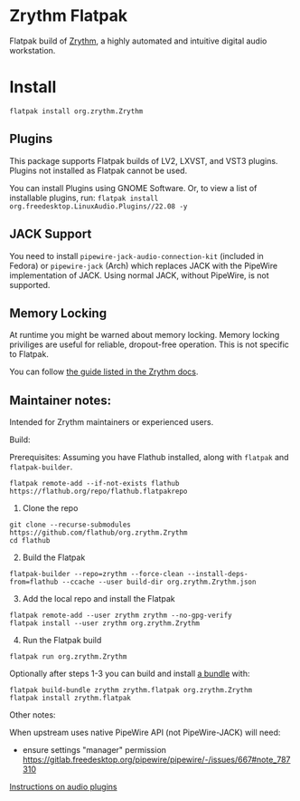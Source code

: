 # Zrythm Flatpak

Flatpak build of [Zrythm](https://www.zrythm.org), a highly automated and intuitive digital audio workstation.

# Install
```
flatpak install org.zrythm.Zrythm
```

## Plugins

This package supports Flatpak builds of LV2, LXVST, and VST3 plugins. Plugins not installed as Flatpak cannot be used.

You can install Plugins using GNOME Software. Or, to view a list of installable plugins, run:
`flatpak install org.freedesktop.LinuxAudio.Plugins//22.08 -y`

## JACK Support

You need to install `pipewire-jack-audio-connection-kit` (included in Fedora) or `pipewire-jack` (Arch) which replaces JACK with the PipeWire implementation of JACK. Using normal JACK, without PipeWire, is not supported.

## Memory Locking
At runtime you might be warned about memory locking. Memory locking priviliges are useful for reliable, dropout-free operation. This is not specific to Flatpak.

You can follow [the guide listed in the Zrythm docs](https://manual.zrythm.org/en/getting-started/system-requirements.html#gnu-linux).

## Maintainer notes:

Intended for Zrythm maintainers or experienced users.

Build:

Prerequisites:
Assuming you have Flathub installed, along with `flatpak` and `flatpak-builder`.
```
flatpak remote-add --if-not-exists flathub https://flathub.org/repo/flathub.flatpakrepo
```

1. Clone the repo
```
git clone --recurse-submodules https://github.com/flathub/org.zrythm.Zrythm
cd flathub
```

2. Build the Flatpak
```
flatpak-builder --repo=zrythm --force-clean --install-deps-from=flathub --ccache --user build-dir org.zrythm.Zrythm.json
```

3. Add the local repo and install the Flatpak
```
flatpak remote-add --user zrythm zrythm --no-gpg-verify
flatpak install --user zrythm org.zrythm.Zrythm
```
4. Run the Flatpak build
```
flatpak run org.zrythm.Zrythm
```

Optionally after steps 1-3 you can build and install [a bundle](https://docs.flatpak.org/en/latest/single-file-bundles.html) with:
```
flatpak build-bundle zrythm zrythm.flatpak org.zrythm.Zrythm
flatpak install zrythm.flatpak
```

Other notes:

When upstream uses native PipeWire API (not PipeWire-JACK) will need:
- ensure settings "manager" permission https://gitlab.freedesktop.org/pipewire/pipewire/-/issues/667#note_787310

[Instructions on audio plugins](https://github.com/flathub/org.freedesktop.LinuxAudio.BaseExtension)
